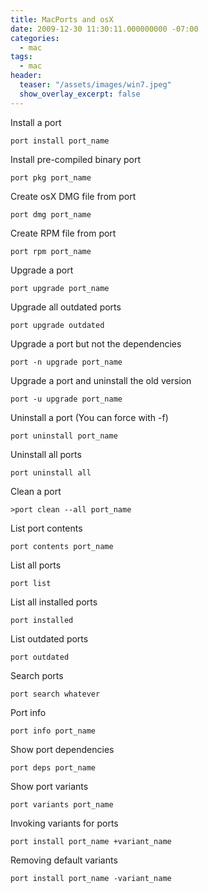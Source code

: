 ```yaml
---
title: MacPorts and osX
date: 2009-12-30 11:30:11.000000000 -07:00
categories:
  - mac
tags:
  - mac
header:
  teaser: "/assets/images/win7.jpeg"
  show_overlay_excerpt: false
---
```

Install a port
```shell
port install port_name
```
Install pre-compiled binary port
```shell
port pkg port_name
```
Create osX DMG file from port
```shell
port dmg port_name
```
Create RPM file from port
```shell
port rpm port_name
```
Upgrade a port
```shell
port upgrade port_name
```
Upgrade all outdated ports
```shell
port upgrade outdated
```
Upgrade a port but not the dependencies
```shell
port -n upgrade port_name
```
Upgrade a port and uninstall the old version
```shell
port -u upgrade port_name
```
Uninstall a port (You can force with -f)
```shell
port uninstall port_name
```
Uninstall all ports
```shell
port uninstall all
```
Clean a port
```shell
>port clean --all port_name
```
List port contents
```shell
port contents port_name
```
List all ports
```shell
port list
```
List all installed ports
```shell
port installed
```
List outdated ports
```shell
port outdated
```
Search ports
```shell
port search whatever
```
Port info
```shell
port info port_name
```
Show port dependencies
```shell
port deps port_name
```
Show port variants
```shell
port variants port_name
```
Invoking variants for ports
```shell
port install port_name +variant_name
```
Removing default variants
```shell
port install port_name -variant_name
```

